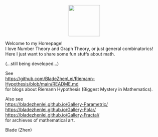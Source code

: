 <p align="center"><img src= "https://user-images.githubusercontent.com/66701331/182988392-6dc55f54-b27b-414b-a433-48f172b1209d.png" width="100" height="100" ></p>


Welcome to my Homepage! <br/>
I love Number Theory and Graph Theory, or just general combinatorics! Here I just want to share some fun stuffs about math. <p/>

(...still being developed...)

See 
<br/>
https://github.com/BladeZhenLei/Riemann-Hypothesis/blob/main/README.md
<br/>
for blogs about Riemann Hypothesis (Biggest Mystery in Mathematics). 

Also see
<br/>
https://bladezhenlei.github.io/Gallery-Parametric/
<br/>
https://bladezhenlei.github.io/Gallery-Polar/
<br/>
https://bladezhenlei.github.io/Gallery-Fractal/
<br/>
for archieves of mathematical art.

Blade (Zhen)

